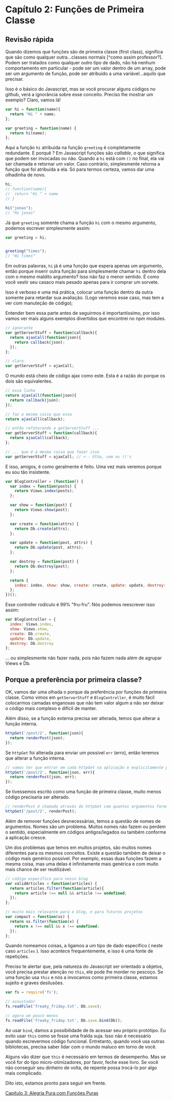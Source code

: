 # Capítulo 2: Funções de Primeira Classe

## Revisão rápida

Quando dizemos que funções são de primeira classe (first class), significa que são como qualquer outra...classes normais [^como assim professor?]. Podem ser tratados como qualquer outro tipo de dado, não há nenhum comportamento em particular - pode ser um valor dentro de um array, pode ser um argumento de função, pode ser atribuido a uma variável...aquilo que precisar.

Isso é o básico do Javascript, mas se você procurar alguns códigos no github, verá a ignorância sobre esse conceito. Preciso lhe mostrar um exemplo? Claro, vamos lá!

```js
var hi = function(name){
  return "Hi " + name;
};

var greeting = function(name) {
  return hi(name);
};
```

Aqui a função `hi` atribuida na função `greeting` é completamente redundante. E porquê ? Em Javascript funções são *callable*, o que significa que podem ser invocadas ou não. Quando a `hi` está com `()` no final, ela vai ser chamada e retornar um valor. Caso contrário, simplesmente retorna a função que foi atribuída a ela.
Só para termos certeza, vamos dar uma olhadinha de novo.

```js
hi;
// function(name){
//  return "Hi " + name
// }

hi("jonas");
// "Hi jonas"
```

Já que `greeting` somente chama a função `hi` com o mesmo argumento, podemos escrever simplesmente assim:

```js
var greeting = hi;


greeting("times");
// "Hi times"
```

Em outras palavras, `hi` já é uma função que espera apenas um argumento, então porque inserir outra função para simplesmente chamar `hi` dentro dela com o mesmo maldito argumento? Isso não faz o menor sentido. É como você vestir seu casaco mais pesado apenas para ir comprar um sorvete.

Isso é verboso e uma má prática, colocar uma função dentro da outra somente para retardar sua avaliação. (Logo veremos esse caso, mas tem a ver com manuteção de código);

Entender bem essa parte antes de seguirmos é importantissímo, por isso vamos ver mais alguns exemplos divertidos que encontrei no npm modules.

```js
// ignorante
var getServerStuff = function(callback){
  return ajaxCall(function(json){
    return callback(json);
  });
};

// claro
var getServerStuff = ajaxCall;
```

O mundo está cheio de código ajax como este. Esta é a razão do porque os dois são equivalentes.

```js
// essa linha
return ajaxCall(function(json){
  return callback(json);
});

// faz a mesma coisa que essa
return ajaxCall(callback);

// então refatorando a getServerStuff ...
var getServerStuff = function(callback){
  return ajaxCall(callback);
};

// ... que é a mesma coisa que fazer isso
var getServerStuff = ajaxCall; // <-- Olha, sem os ()'s
```

E isso, amigos, é como geralmente é feito. Uma vez mais veremos porque eu sou tão insistente.

```js
var BlogController = (function() {
  var index = function(posts) {
    return Views.index(posts);
  };

  var show = function(post) {
    return Views.show(post);
  };

  var create = function(attrs) {
    return Db.create(attrs);
  };

  var update = function(post, attrs) {
    return Db.update(post, attrs);
  };

  var destroy = function(post) {
    return Db.destroy(post);
  };

  return {
    index: index, show: show, create: create, update: update, destroy: destroy
  };
})();
```
Esse controller rodículo é 99% "fru-fru". Nós podemos reescrever isso assim:

```js
var BlogController = {
  index: Views.index,
  show: Views.show,
  create: Db.create,
  update: Db.update,
  destroy: Db.destroy
};
```

... ou simplesmente não fazer nada, pois não fazem nada além de agrupar Views e Db.

## Porque a preferência por primeira classe?

OK, vamos dar uma olhada o porque da preferência por funções de primeira classe. Como vimos em `getServerStuff` e `BlogController`, é muito fácil colocarmos camadas enganosas que não tem valor algum a não ser deixar o código mais complexo e difícil de manter.

Além disso, se a função externa precisa ser alterada, temos que alterar a função interna.

```js
httpGet('/post/2', function(json){
  return renderPost(json);
});
```

Se `httpGet` foi alterada para enviar um possível `err` (erro), então teremos que alterar a função interna.

```js
// vamos ter que entrar em cada httpGet na aplicação e explicitamente passar a variável 'err'
httpGet('/post/2', function(json, err){
  return renderPost(json, err);
});
```

Se tivessemos escrito como uma função de primeira classe, muito menos código precisaria ser alterado.

```js
// renderPost é chamado através do httpGet com quantos argumentos forem necessários
httpGet('/post/2', renderPost);
```

Além de remover funções desnecessárias, temos a questão de nomes de argumentos. Nomes são um problema. Muitos nomes não fazem ou perdem o sentido, especialmente em códigos antigos/legados ou também conforme a aplicação cresce.

Um dos problemas que temos em muitos projetos, são muitos nomes diferentes para os mesmos conceitos. Existe a questão também de deixar o código mais genérico possível. Por exemplo, essas duas funções fazem a mesma coisa, mas uma delas é infinitamente mais genérica e com muito mais chance de ser reutilizável.

```js
// código específico para nosso blog
var validArticles = function(articles) {
  return articles.filter(function(article){
    return article !== null && article !== undefined;
  });
};

// muito mais relevante para o blog, e para futuros projetos
var compact = function(xs) {
  return xs.filter(function(x) {
    return x !== null && x !== undefined;
  });
};
```

Quando nomeamos coisas, a ligamos a um tipo de dado específico ( neste caso `articles` ). Isso acontece frequentemente, e isso é uma fonte de repetições.

Preciso te alertar que, pela natureza do Javascript ser orientado a objetos, você precisa prestar atenção no `this`, ele pode lhe morder no pescoço. Se uma função usa `this` e nós a invocamos como primeira classe, estamos sujeito e graves desilusões.

```js
var fs = require('fs');

// assustador
fs.readFile('freaky_friday.txt', Db.save);

// agora um pouco menos
fs.readFile('freaky_friday.txt', Db.save.bind(Db));

```

Ao usar `bind`, damos a possíbilidade de `Db` acessar seu próprio protótipo. Eu evito usar `this` como se fosse uma fralda suja. Isso não é necessário quando escrevermos código funcional. Entretanto, quando você usa outras bibliotecas, precisa saber lidar com o mundo maluco em torno de você.

Alguns vão dizer que `this` é necessário em termos de desempenho. Mas se você for do tipo micro-otimizadores, por favor, feche esse livro. Se você não conseguir seu dinheiro de volta, de repente possa trocá-lo por algo mais complicado.

Dito isto, estamos pronto para seguir em frente.

[Capítulo 3: Alegria Pura com Funções Puras](ch3-pt-BR.md)
